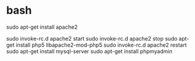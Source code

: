 # bash
sudo apt-get install apache2

sudo invoke-rc.d apache2 start
sudo invoke-rc.d apache2 stop
sudo apt-get install php5 libapache2-mod-php5
sudo invoke-rc.d apache2 restart
sudo apt-get install mysql-server
sudo apt-get install phpmyadmin
